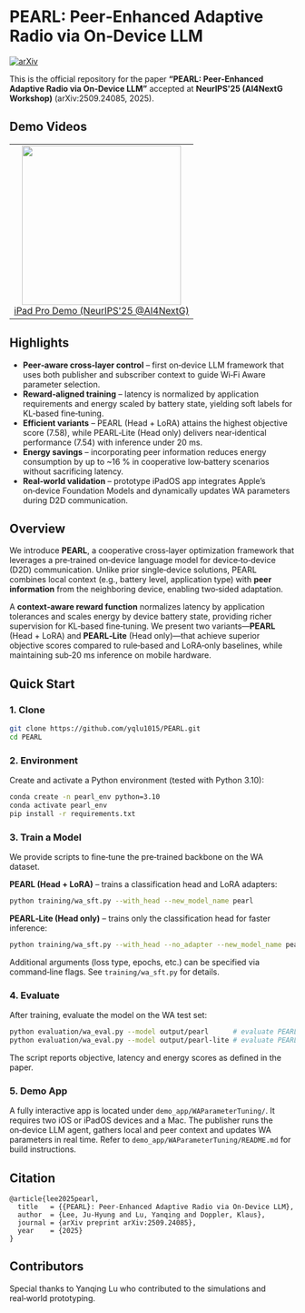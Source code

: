 # PEARL: Peer‑Enhanced Adaptive Radio via On‑Device LLM
[![arXiv](https://img.shields.io/badge/arXiv-2509.24085-b31b1b.svg)](https://arxiv.org/abs/2509.24085)

This is the official repository for the paper **“PEARL: Peer‑Enhanced Adaptive Radio via On‑Device LLM”** accepted at **NeurIPS'25 (AI4NextG Workshop)** (arXiv:2509.24085, 2025).

## Demo Videos
<table> <tr> <td align="center"> <a href="https://youtu.be/7m9UCowiKh4"> <img src="https://img.youtube.com/vi/7m9UCowiKh4/0.jpg" width="280"><br> iPad Pro Demo (NeurIPS'25 @AI4NextG) </a> </td> </tr> </table>

## Highlights

- **Peer‑aware cross‑layer control** – first on‑device LLM framework that uses both publisher and subscriber context to guide Wi‑Fi Aware parameter selection.
- **Reward‑aligned training** – latency is normalized by application requirements and energy scaled by battery state, yielding soft labels for KL‑based fine‑tuning.
- **Efficient variants** – PEARL (Head + LoRA) attains the highest objective score (7.58), while PEARL‑Lite (Head only) delivers near‑identical performance (7.54) with inference under 20 ms.
- **Energy savings** – incorporating peer information reduces energy consumption by up to ~16 % in cooperative low‑battery scenarios without sacrificing latency.
- **Real‑world validation** – prototype iPadOS app integrates Apple’s on‑device Foundation Models and dynamically updates WA parameters during D2D communication.


## Overview

We introduce **PEARL**, a cooperative cross‑layer optimization framework that leverages a pre‑trained on‑device language model for device‑to‑device (D2D) communication. Unlike prior single‑device solutions, PEARL combines local context (e.g., battery level, application type) with **peer information** from the neighboring device, enabling two‑sided adaptation. 

A **context‑aware reward function** normalizes latency by application tolerances and scales energy by device battery state, providing richer supervision for KL‑based fine‑tuning. We present two variants—**PEARL** (Head + LoRA) and **PEARL‑Lite** (Head only)—that achieve superior objective scores compared to rule‑based and LoRA‑only baselines, while maintaining sub‑20 ms inference on mobile hardware.

## Quick Start

### 1. Clone
```sh
git clone https://github.com/yqlu1015/PEARL.git
cd PEARL
````

### 2. Environment

Create and activate a Python environment (tested with Python 3.10):

```sh
conda create -n pearl_env python=3.10
conda activate pearl_env
pip install -r requirements.txt
```

### 3. Train a Model

We provide scripts to fine‑tune the pre‑trained backbone on the WA dataset.

**PEARL (Head + LoRA)** – trains a classification head and LoRA adapters:

```sh
python training/wa_sft.py --with_head --new_model_name pearl
```

**PEARL‑Lite (Head only)** – trains only the classification head for faster inference:

```sh
python training/wa_sft.py --with_head --no_adapter --new_model_name pearl-lite
```

Additional arguments (loss type, epochs, etc.) can be specified via command‑line flags. See `training/wa_sft.py` for details.

### 4. Evaluate

After training, evaluate the model on the WA test set:

```sh
python evaluation/wa_eval.py --model output/pearl      # evaluate PEARL
python evaluation/wa_eval.py --model output/pearl-lite # evaluate PEARL‑Lite
```

The script reports objective, latency and energy scores as defined in the paper.

### 5. Demo App

A fully interactive app is located under `demo_app/WAParameterTuning/`. It requires two iOS or iPadOS devices and a Mac. The publisher runs the on‑device LLM agent, gathers local and peer context and updates WA parameters in real time. Refer to `demo_app/WAParameterTuning/README.md` for build instructions.

## Citation

```
@article{lee2025pearl,
  title   = {{PEARL}: Peer-Enhanced Adaptive Radio via On-Device LLM},
  author  = {Lee, Ju-Hyung and Lu, Yanqing and Doppler, Klaus},
  journal = {arXiv preprint arXiv:2509.24085},
  year    = {2025}
}
```

## Contributors

Special thanks to Yanqing Lu who contributed to the simulations and real‑world prototyping.